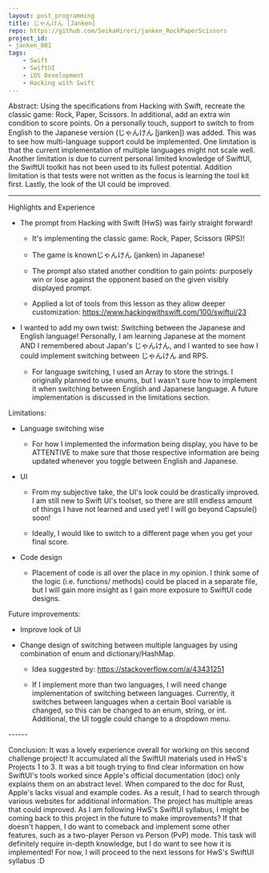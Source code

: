 ```yaml
---
layout: post_programming
title: じゃんけん [Janken] 
repo: https://github.com/SeikaHirori/janken_RockPaperScissors
project_id: 
- janken_001
tags:
    - Swift
    - SwiftUI
    - iOS Development
    - Hacking with Swift
---
```

Abstract: Using the specifications from Hacking with Swift, recreate the
classic game: Rock, Paper, Scissors. In additional, add an extra win
condition to score points. On a personally touch, support to switch to
from English to the Japanese version (じゃんけん \[janken\]) was added.
This was to see how multi-language support could be implemented. One
limitation is that the current implementation of multiple languages
might not scale well. Another limitation is due to current personal
limited knowledge of SwiftUI, the SwiftUI toolkit has not been used to
its fullest potential. Addition limitation is that tests were not
written as the focus is learning the tool kit first. Lastly, the look of
the UI could be improved.

-------

Highlights and Experience

-   The prompt from Hacking with Swift (HwS) was fairly straight
    forward!

    -   It's implementing the classic game: Rock, Paper, Scissors (RPS)!

    -   The game is knownじゃんけん (janken) in Japanese!

    -   The prompt also stated another condition to gain points:
        purposely win or lose against the opponent based on the given
        visibly displayed prompt.

    -   Applied a lot of tools from this lesson as they allow deeper
        customization: <https://www.hackingwithswift.com/100/swiftui/23>

-   I wanted to add my own twist: Switching between the Japanese and
    English language! Personally, I am learning Japanese at the moment
    AND I remembered about Japan's じゃんけん, and I wanted to see how I
    could implement switching between じゃんけん and RPS.

    -   For language switching, I used an Array to store the strings. I
        originally planned to use enums, but I wasn't sure how to
        implement it when switching between English and Japanese
        language. A future implementation is discussed in the
        limitations section.

Limitations:

-   Language switching wise

    -   For how I implemented the information being display, you have to
        be ATTENTIVE to make sure that those respective information are
        being updated whenever you toggle between English and Japanese.

-   UI

    -   From my subjective take, the UI's look could be drastically
        improved. I am still new to Swift UI's toolset, so there are
        still endless amount of things I have not learned and used yet!
        I will go beyond Capsule() soon!

    -   Ideally, I would like to switch to a different page when you get
        your final score.

-   Code design

    -   Placement of code is all over the place in my opinion. I think
        some of the logic (i.e. functions/ methods) could be placed in a
        separate file, but I will gain more insight as I gain more
        exposure to SwiftUI code designs.

Future improvements:

-   Improve look of UI

-   Change design of switching between multiple languages by using
    combination of enum and dictionary/HashMap.

    -   Idea suggested by: <https://stackoverflow.com/a/43431251>

    -   If I implement more than two languages, I will need change
        implementation of switching between languages. Currently, it
        switches between languages when a certain Bool variable is
        changed, so this can be changed to an enum, string, or int.
        Additional, the UI toggle could change to a dropdown menu.

\-\-\-\-\--

Conclusion: It was a lovely experience overall for working on this
second challenge project! It accumulated all the SwiftUI materials used
in HwS's Projects 1 to 3. It was a bit tough trying to find clear
information on how SwiftUI's tools worked since Apple's official
documentation (doc) only explains them on an abstract level. When
compared to the doc for Rust, Apple's lacks visual and example codes. As
a result, I had to search through various websites for additional
information. The project has multiple areas that could improved. As I am
following HwS's SwiftUI syllabus, I might be coming back to this project
in the future to make improvements? If that doesn't happen, I do want to
comeback and implement some other features, such as a two-player Person
vs Person (PvP) mode. This task will definitely require in-depth
knowledge, but I do want to see how it is implemented! For now, I will
proceed to the next lessons for HwS's SwiftUI syllabus :D

